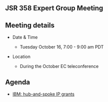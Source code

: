 ## JSR 358 Expert Group Meeting

## Meeting details

*   Date & Time
    *   Tuesday October 16, 7:00 - 9:00 am PDT

*   Location
    *   During the October EC teleconference

## Agenda

*   [IBM: hub-and-spoke IP grants](http://jcp.org/aboutJava/communityprocess/ec-public/materials/2012-09-1112/Hub-and-Spoke-Alternative.pdf)